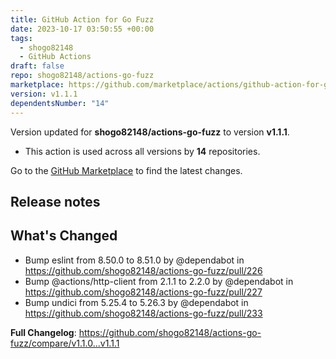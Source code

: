 ```yaml
---
title: GitHub Action for Go Fuzz
date: 2023-10-17 03:50:55 +00:00
tags:
  - shogo82148
  - GitHub Actions
draft: false
repo: shogo82148/actions-go-fuzz
marketplace: https://github.com/marketplace/actions/github-action-for-go-fuzz
version: v1.1.1
dependentsNumber: "14"
---
```



Version updated for **shogo82148/actions-go-fuzz** to version **v1.1.1**.
- This action is used across all versions by **14** repositories.

Go to the [GitHub Marketplace](https://github.com/marketplace/actions/github-action-for-go-fuzz) to find the latest changes.

## Release notes

## What's Changed
* Bump eslint from 8.50.0 to 8.51.0 by @dependabot in https://github.com/shogo82148/actions-go-fuzz/pull/226
* Bump @actions/http-client from 2.1.1 to 2.2.0 by @dependabot in https://github.com/shogo82148/actions-go-fuzz/pull/227
* Bump undici from 5.25.4 to 5.26.3 by @dependabot in https://github.com/shogo82148/actions-go-fuzz/pull/233


**Full Changelog**: https://github.com/shogo82148/actions-go-fuzz/compare/v1.1.0...v1.1.1
